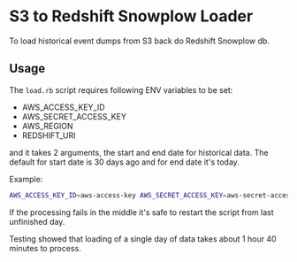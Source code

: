 # S3 to Redshift Snowplow Loader

To load historical event dumps from S3 back do Redshift Snowplow db.

## Usage

The `load.rb` script requires following ENV variables to be set:

- AWS_ACCESS_KEY_ID
- AWS_SECRET_ACCESS_KEY
- AWS_REGION
- REDSHIFT_URI

and it takes 2 arguments, the start and end date for historical data. The default for start date is 30 days ago and for end date it's today.

Example:

```sh
AWS_ACCESS_KEY_ID=aws-access-key AWS_SECRET_ACCESS_KEY=aws-secret-access-key AWS_REGION=eu-west-1 REDSHIFT_URI="postgres://user:password@localhost:5439/snowplow" bundle exec ruby load.rb 2016-07-29
```

If the processing fails in the middle it's safe to restart the script from last unfinished day.

Testing showed that loading of a single day of data takes about 1 hour 40 minutes to process.
